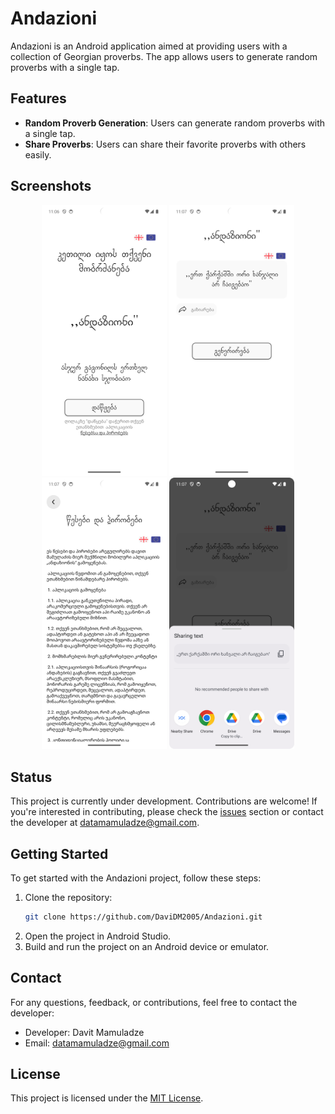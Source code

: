 # Andazioni

Andazioni is an Android application aimed at providing users with a collection of Georgian proverbs. The app allows users to generate random proverbs with a single tap.

## Features

- **Random Proverb Generation**: Users can generate random proverbs with a single tap.
- **Share Proverbs**: Users can share their favorite proverbs with others easily.

## Screenshots

<div align="center">
    <img src="Screenshots/intro.png" width="200" alt="Intro Screen">
    <img src="Screenshots/main.png" width="200" alt="Main Screen">
    <img src="Screenshots/tac.png" width="200" alt="Tac Screen">
    <img src="Screenshots/share.png" width="200" alt="Share Screen">
</div>

## Status

This project is currently under development. Contributions are welcome! If you're interested in contributing, please check the [issues](https://github.com/DaviDM2005/Andazioni/issues) section or contact the developer at [datamamuladze@gmail.com](mailto:datamamuladze@gmail.com).

## Getting Started

To get started with the Andazioni project, follow these steps:

1. Clone the repository:
   ```bash
   git clone https://github.com/DaviDM2005/Andazioni.git
   ```
2. Open the project in Android Studio.
3. Build and run the project on an Android device or emulator.

## Contact

For any questions, feedback, or contributions, feel free to contact the developer:

- Developer: Davit Mamuladze
- Email: [datamamuladze@gmail.com](mailto:datamamuladze@gmail.com)

## License

This project is licensed under the [MIT License](LICENSE).

